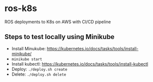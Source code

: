 # ros-k8s
ROS deployments to K8s on AWS with CI/CD pipeline

## Steps to test locally using Minikube

* Install Minukube: https://kubernetes.io/docs/tasks/tools/install-minikube/ 
* `minikube start`
* Install kubectl: https://kubernetes.io/docs/tasks/tools/install-kubectl 
* Deploy: `./deploy.sh create`
* Delete: `./deploy.sh delete`
